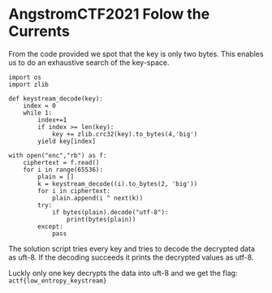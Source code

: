 # AngstromCTF2021 Folow the Currents

From the code provided we spot that the key is only two bytes. This enables us to do an exhaustive search of the key-space.

```
import os
import zlib

def keystream_decode(key):
	index = 0
	while 1:
		index+=1
		if index >= len(key):
			key += zlib.crc32(key).to_bytes(4,'big')
		yield key[index]

with open("enc","rb") as f:
	ciphertext = f.read()
	for i in range(65536):
		plain = []
		k = keystream_decode((i).to_bytes(2, 'big'))
		for i in ciphertext:
			plain.append(i ^ next(k))
		try:
			if bytes(plain).decode("utf-8"):
				print(bytes(plain))
		except:
			pass
```

The solution script tries every key and tries to decode the decrypted data as uft-8. If the decoding succeeds it prints the decrypted values as utf-8.

Luckly only one key decrypts the data into uft-8 and we get the flag:
`actf{low_entropy_keystream}`
